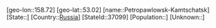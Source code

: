 ﻿---
location: [53.02,158.72]
type: City
tags:
- geo/City


SpocWebEntityId: 33333
isDeleted: false
confidential: public

---
[geo-lon::158.72]
[geo-lat::53.02]
[name::Petropawlowsk-Kamtschatsk]
[State::]
[Country::[Russia](geo/Continent/Europe/Russia.md)]
[StateId::37099]
[Population::]
[Unknown::]

